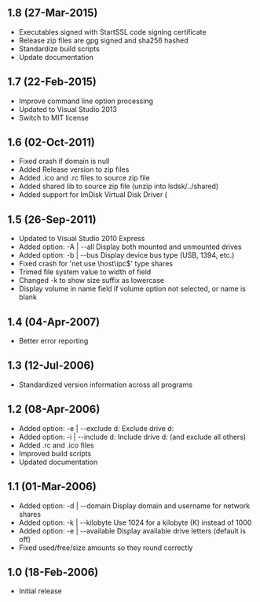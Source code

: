 ## 1.8 (27-Mar-2015)

  * Executables signed with StartSSL code signing certificate
  * Release zip files are gpg signed and sha256 hashed
  * Standardize build scripts
  * Update documentation

## 1.7 (22-Feb-2015)

  * Improve command line option processing
  * Updated to Visual Studio 2013
  * Switch to MIT license

## 1.6 (02-Oct-2011)

  * Fixed crash if domain is null
  * Added Release version to zip files
  * Added .ico and .rc files to source zip file
  * Added shared lib to source zip file (unzip into lsdsk/../shared)
  * Added support for ImDisk Virtual Disk Driver (

## 1.5 (26-Sep-2011)

  * Updated to Visual Studio 2010 Express
  * Added option: -A | --all Display both mounted and unmounted drives
  * Added option: -b | --bus Display device bus type (USB, 1394, etc.)
  * Fixed crash for 'net use \\host\ipc$' type shares
  * Trimed file system value to width of field
  * Changed -k to show size suffix as lowercase
  * Display volume in name field if volume option not selected, or name is blank

## 1.4 (04-Apr-2007)

  * Better error reporting

## 1.3 (12-Jul-2006)

  * Standardized version information across all programs

## 1.2 (08-Apr-2006)

  * Added option: -e | --exclude d:  Exclude drive d:
  * Added option: -i | --include d:  Include drive d: (and exclude all others)
  * Added .rc and .ico files
  * Improved build scripts
  * Updated documentation

## 1.1 (01-Mar-2006)

  * Added option: -d | --domain Display domain and username for network shares
  * Added option: -k | --kilobyte Use 1024 for a kilobyte (K) instead of 1000
  * Added option: -e | --available Display available drive letters (default is off)
  * Fixed used/free/size amounts so they round correctly

## 1.0 (18-Feb-2006)

  * Initial release
